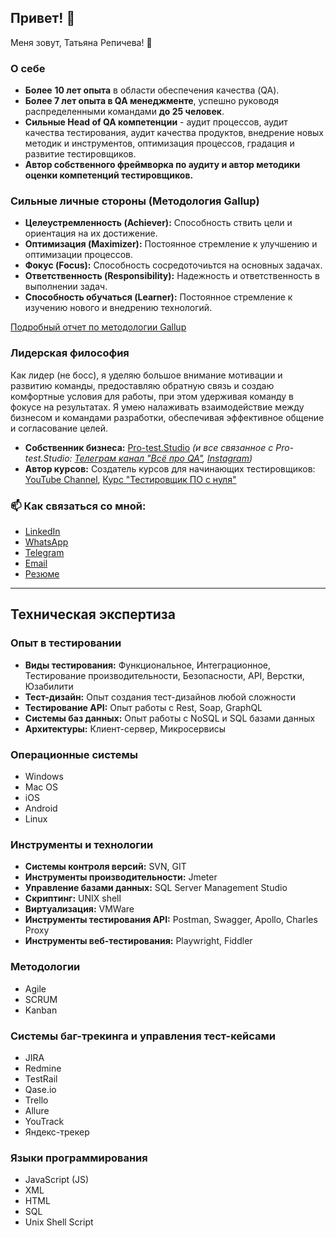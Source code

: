 ## Привет! 👋 
Меня зовут, Татьяна Репичева! 👋

### О себе

- **Более** **10 лет опыта** в области обеспечения качества (QA). 
- **Более 7 лет опыта в QA менеджменте**, успешно руководя распределенными командами **до 25 человек**. 
- **Сильные Head of QA компетенции** - аудит процессов, аудит качества тестирования, аудит качества продуктов, внедрение новых методик и инструментов, оптимизация процессов, градация и развитие тестировщиков. 
- **Автор собственного фреймворка по аудиту и автор методики оценки компетенций тестировщиков.**

### Сильные личные стороны (Методология Gallup)
- **Целеустремленность (Achiever):** Способность ствить цели и ориентация на их достижение.
- **Оптимизация (Maximizer):** Постоянное стремление к улучшению и оптимизации процессов.
- **Фокус (Focus):** Способность сосредоточиьтся на основных задачах.
- **Ответственность (Responsibility):** Надежность и ответственность в выполнении задач.
- **Способность обучаться (Learner):** Постоянное стремление к изучению нового и внедрению технологий.

[Подробный отчет по методологии Gallup](https://github.com/TatyanaRepicheva/TatyanaRepicheva/blob/b0bb634820b8dfd370d3672702ef9dedfd30d472/Detailed%20Gallup%20Strengths%20Report.pdf)

### Лидерская философия
Как лидер (не босс), я уделяю большое внимание мотивации и развитию команды, предоставляю обратную связь и создаю комфортные условия для работы, при этом удерживая команду в фокусе на результатах. Я умею налаживать взаимодействие между бизнесом и командами разработки, обеспечивая эффективное общение и согласование целей.

- **Собственник бизнеса:** [Pro-test.Studio](https://pro-test.studio/) _(_и все связанное с Pro-test.Studio:_ [Телеграм канал "Всё про QA"](https://t.me/pro_test_studio), [Instagram](https://www.instagram.com/pro_test.studio/))_
- **Автор курсов:** Создатель курсов для начинающих тестировщиков:
   [YouTube Channel](youtube.com/@Pro-test.studio), [Курс "Тестировщик ПО с нуля"](https://course.pro-test.studio/)

### 📫 Как связаться со мной:
- [LinkedIn](https://www.linkedin.com/in/tatyanarepicheva/)
- [WhatsApp](https://api.whatsapp.com/send/?phone=971585902540)
- [Telegram](https://t.me/QArepkaUAE)
- [Email](mailto:tteresh1013@gmail.com)
- [Резюме](https://github.com/TatyanaRepicheva/My-CV/blob/07a683f6a798ac990cc2a96f1c694d8f6d120944/README.md)

---

## Техническая экспертиза

### Опыт в тестировании
- **Виды тестирования:** Функциональное, Интеграционное, Тестирование производительности, Безопасности, API, Верстки, Юзабилити
- **Тест-дизайн:** Опыт создания тест-дизайнов любой сложности
- **Тестирование API:** Опыт работы с Rest, Soap, GraphQL
- **Системы баз данных:** Опыт работы с NoSQL и SQL базами данных
- **Архитектуры:** Клиент-сервер, Микросервисы

### Операционные системы
- Windows
- Mac OS
- iOS
- Android
- Linux

### Инструменты и технологии
- **Системы контроля версий:** SVN, GIT
- **Инструменты производительности:** Jmeter
- **Управление базами данных:** SQL Server Management Studio
- **Скриптинг:** UNIX shell
- **Виртуализация:** VMWare
- **Инструменты тестирования API:** Postman, Swagger, Apollo, Charles Proxy
- **Инструменты веб-тестирования:** Playwright, Fiddler

### Методологии
- Agile
- SCRUM
- Kanban

### Системы баг-трекинга и управления тест-кейсами
- JIRA
- Redmine
- TestRail
- Qase.io
- Trello
- Allure
- YouTrack
- Яндекс-трекер

### Языки программирования
- JavaScript (JS)
- XML
- HTML
- SQL
- Unix Shell Script
